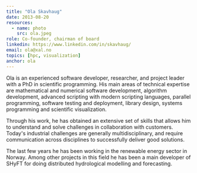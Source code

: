 ```yaml
---
title: "Ola Skavhaug"
date: 2013-08-20
resources:
  - name: photo
    src: ola.jpeg
role: Co-founder, chairman of board
linkedin: https://www.linkedin.com/in/skavhaug/
email: ola@xal.no
topics: [hpc, visualization]
anchor: ola
---
```


Ola is an experienced software developer, researcher, and project
leader with a PhD in scientific programming. His main areas of
technical expertise are mathematical and numerical software
development, algorithm development, advanced scripting with modern
scripting languages, parallel programming, software testing and
deployment, library design, systems programming and scientific
visualization.

Through his work, he has obtained an extensive set of skills that
allows him to understand and solve challenges in collaboration with
customers. Today's industrial challenges are generally
multidisciplinary, and require communication across disciplines to
successfully deliver good solutions.

The last few years he has been working in the renewable energy sector
in Norway. Among other projects in this field he has been a main
developer of SHyFT for doing distributed hydrological modelling and
forecasting.

